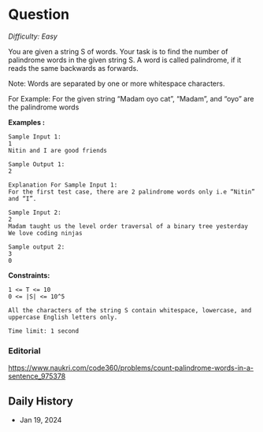 # Question 

_Difficulty: Easy_

You are given a string S of words. Your task is to find the number of palindrome words in the given string S. A word is called palindrome, if it reads the same backwards as forwards.

Note:
Words are separated by one or more whitespace characters.

For Example:
For the given string “Madam oyo cat”, “Madam”, and “oyo” are the palindrome words 

**Examples :**
```
Sample Input 1:
1
Nitin and I are good friends

Sample Output 1:
2

Explanation For Sample Input 1:
For the first test case, there are 2 palindrome words only i.e “Nitin” and “I”.

Sample Input 2:
2
Madam taught us the level order traversal of a binary tree yesterday
We love coding ninjas

Sample output 2:
3
0
```

**Constraints:**
```
1 <= T <= 10 
0 <= |S| <= 10^5 

All the characters of the string S contain whitespace, lowercase, and uppercase English letters only.

Time limit: 1 second
```

### Editorial
https://www.naukri.com/code360/problems/count-palindrome-words-in-a-sentence_975378

## Daily History
- Jan 19, 2024